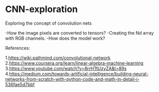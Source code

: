 # CNN-exploration
Exploring the concept of convolution nets 

-How the image pixels are converted to tensors?
-Creating the Nd array with RGB channels.
-How does the model work?


References:

1.https://wiki.pathmind.com/convolutional-network
2.https://www.coursera.org/learn/linear-algebra-machine-learning
3.https://www.youtube.com/watch?v=8rrHTtUzyZA&t=89s
4.https://medium.com/towards-artificial-intelligence/building-neural-networks-from-scratch-with-python-code-and-math-in-detail-i-536fae5d7bbf
